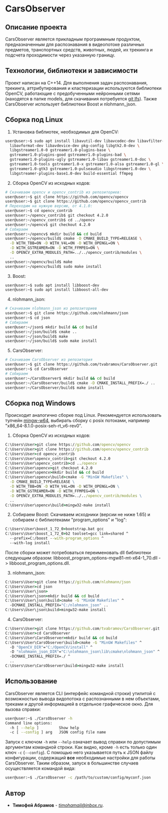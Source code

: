 # CarsObserver

## Описание проекта
CarsObserver является прикладным программным продуктом, предназначенным для распознавания в видеопотоке различных предметов, транспортных средств, животных, людей, их трекинга и подсчета проходимости через указанную границу.

## Технологии, библиотеки и зависимости
Проект написан на C++14. Для выполнения задач распознавания, трекинга, аттрибутирования и кластеризации используются библиотеки OpenCV, работающие с предобученными нейронными сетями (находятся в папке models, для скачивания потребуется [git lfs](https://git-lfs.github.com/)).
Также CarsObserver использует библиотеки Boost и nlohmann_json.

## Сборка под Linux
1. Установка библиотек, необходимых для OpenCV:
```bash
user@user:~$ sudo apt install libavutil-dev libavcodec-dev libavfilter-dev \
  libavformat-dev libavdevice-dev pkg-config libgtk2.0-dev \
  libgstreamer1.0-0 gstreamer1.0-plugins-base \
  gstreamer1.0-plugins-good gstreamer1.0-plugins-bad \
  gstreamer1.0-plugins-ugly gstreamer1.0-libav gstreamer1.0-doc \
  gstreamer1.0-tools gstreamer1.0-x gstreamer1.0-alsa gstreamer1.0-gl \
  gstreamer1.0-gtk3 gstreamer1.0-pulseaudio libgstreamer1.0-dev \
  libgstreamer-plugins-base1.0-dev build-essential ffmpeg
```

2. Сборка OpenCV из исходных кодов:
```bash
# Скачиваем opencv и opencv_contrib из репозиториев:
user@user:~$ git clone https://github.com/opencv/opencv
user@user:~$ git clone https://github.com/opencv/opencv_contrib
# Переходим на нужную версию, от 4.1.0:
user@user:~$ cd opencv_contrib
user@user:~/opencv_contrib$ git checkout 4.2.0
user@user:~/opencv_contrib$ cd ../opencv
user@user:~/opencv$ git checkout 4.2.0
# Собираем
user@user:~/opencv$ mkdir build && cd build
user@user:~/opencv/build$ cmake -D CMAKE_BUILD_TYPE=RELEASE \
  -D WITH_TBB=ON -D WITH_V4L=ON -D WITH_OPENGL=ON \
  -D WITH_GSTREAMER=ON -D WITH_FFMPEG=ON \
  -D OPENCV_EXTRA_MODULES_PATH=../../opencv_contrib/modules \
  ..
user@user:~/opencv/build$ make
user@user:~/opencv/build$ sudo make install
```

3. Boost:
```bash
user@user:~$ sudo apt install libboost-dev
user@user:~$ sudo apt install libboost-all-dev
```

4. nlohmann_json:
```bash
# Скачиваем nlohmann_json из репозиториев
user@user:~$ git clone https://github.com/nlohmann/json
user@user:~$ cd json
# Собираем
user@user:~/json$ mkdir build && cd build
user@user:~/json/build$ cmake ..
user@user:~/json/build$ make
user@user:~/json/build$ sudo make install
```

5. CarsObserver:
```bash
# Скачиваем CarsObserver из репозитория
user@user:~$ git clone https://github.com/tvabramov/CarsObserver.git
user@user:~$ cd CarsObserver
# Собираем
user@user:~/CarsObserver$ mkdir build && cd build
user@user:~/CarsObserver/build$ cmake -D CMAKE_INSTALL_PREFIX=./ .. 
user@user:~/CarsObserver/build$ make install
```

## Сборка под Windows
Происходит аналогично сборке под Linux. Рекомендуется использовать тулчейн [mingw-w64](http://mingw-w64.org/doku.php), выбирать сборку с posix потоками, например "x86_64-8.1.0-posix-seh-rt_v6-rev0".

1. Сборка OpenCV из исходных кодов:
```cmd
C:\Users\User>git clone https://github.com/opencv/opencv
C:\Users\User>git clone https://github.com/opencv/opencv_contrib
C:\Users\User>cd opencv_contrib
C:\Users\User\opencv_contrib>git checkout 4.2.0
C:\Users\User\opencv_contrib>cd ../opencv
C:\Users\User\opencv>git checkout 4.2.0
C:\Users\User\opencv>mkdir build && cd build
C:\Users\User\opencv\build>cmake -G "MinGW Makefiles" \
  -D CMAKE_BUILD_TYPE=RELEASE \
  -D WITH_TBB=ON -D WITH_V4L=ON -D WITH_OPENGL=ON \
  -D WITH_GSTREAMER=ON -D WITH_FFMPEG=ON \
  -D OPENCV_EXTRA_MODULES_PATH=../../opencv_contrib/modules \
  ..
C:\Users\User\opencv\build>mingw32-make install
```

2. Собираем Boost:
Скачиваем исходники (версии не ниже 1.65) и собираем с библиотеками "program_options" и "log":
```cmd
C:\Users\User\boost_1_72_0>bootstrap.bat gcc
C:\Users\User\boost_1_72_0>b2 toolset=gcc link=shared ^
  --prefix=C:/boost --with-program_options ^
  --with-log install
```
После сборки может потребоваться переименовать dll библиотеки следующим образом:
libboost_program_options-mgw81-mt-x64-1_70.dll -> libboost_program_options.dll.

3. nlohmann_json:
```cmd
C:\Users\User>git clone https://github.com/nlohmann/json
C:\Users\User>cd json
C:\Users\User\json>
C:\Users\User\json>mkdir build && cd build
C:\Users\User\json\build>cmake -G "MinGW Makefiles" ^
  -DCMAKE_INSTALL_PREFIX="C:/nlohmann_json" ..
C:\Users\User\json\build>mingw32-make install
```

4. CarsObserver:
```cmd
C:\Users\User>git clone https://github.com/tvabramov/CarsObserver.git
C:\Users\User>cd CarsObserver
C:\Users\User\CarsObserver>mkdir build && cd build
C:\Users\User\CarsObserver\build>cmake -G "MinGW Makefiles" ^
  -D "OpenCV_DIR"="C:/OpenCV/install" ^
  -D "nlohmann_json_DIR"="C:\nlohmann_json\lib\cmake\nlohmann_json" ^
  -DCMAKE_INSTALL_PREFIX=./ ^
  ..
C:\Users\User\CarsObserver\build>mingw32-make install
```

## Использование
CarsObserver является CLI (интерфейс командной строки) утилитой с возможностью вывода видопотока с распознанными в нем объектами, треками и другой информацией в отдельное графическое окно. Для вызова справки:
```bash
user@user:~$ ./CarsObserver -h
Command line options:
  -h [ --help ]         Show help
  -c [ --config ] arg   JSON config file name
```
Запуск с ключом `-h` или `--help` означает вывод справки по допустимым аргументам командной строки. Как видно, кроме `-h` есть только один ключ `-c` (`--config`). С помощью него указывается путь к JSON файлу конфигурации, содержащий **все** необходимые настройки для работы CarsObserver. Таким образом, запуск в большинстве случаев осуществляется командой вида:
```bash
user@user:~$ ./CarsObserver -c /path/to/custom/config/myconf.json
```

## Автор
* **Тимофей Абрамов** - *[timohamail@inbox.ru](mailto://timohamail@inbox.ru)*.
